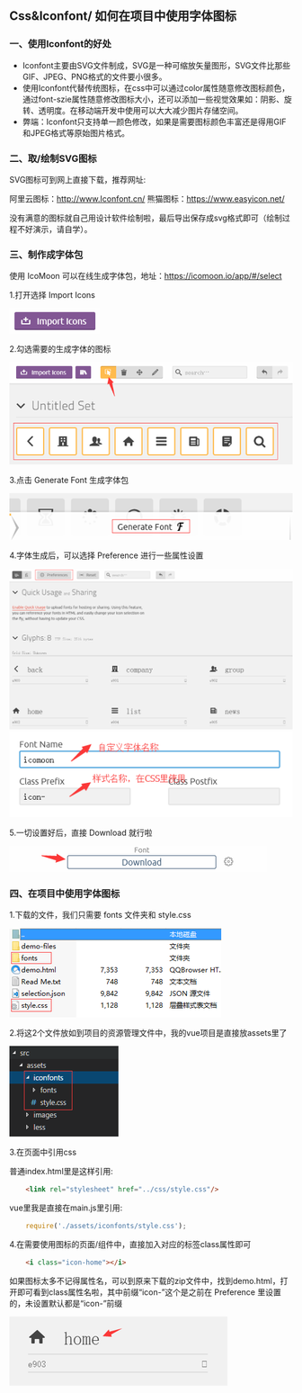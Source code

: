 ## Css&Iconfont/ 如何在项目中使用字体图标

### 一、使用Iconfont的好处

- Iconfont主要由SVG文件制成，SVG是一种可缩放矢量图形，SVG文件比那些GIF、JPEG、PNG格式的文件要小很多。
- 使用Iconfont代替传统图标，在css中可以通过color属性随意修改图标颜色，通过font-szie属性随意修改图标大小，还可以添加一些视觉效果如：阴影、旋转、透明度。在移动端开发中使用可以大大减少图片存储空间。
- 弊端：Iconfont只支持单一颜色修改，如果是需要图标颜色丰富还是得用GIF和JPEG格式等原始图片格式。

### 二、取/绘制SVG图标

SVG图标可到网上直接下载，推荐网址:

阿里云图标：http://www.Iconfont.cn/
熊猫图标：https://www.easyicon.net/

没有满意的图标就自己用设计软件绘制啦，最后导出保存成svg格式即可（绘制过程不好演示，请自学）。

### 三、制作成字体包

使用 IcoMoon 可以在线生成字体包，地址：https://icomoon.io/app/#/select

1.打开选择 Import Icons

![Image text](images/iconfont-1.png)


2.勾选需要的生成字体的图标

![Image text](images/iconfont-2.png)


3.点击 Generate Font 生成字体包

![Image text](images/iconfont-3.png)


4.字体生成后，可以选择 Preference 进行一些属性设置

![Image text](images/iconfont-4.png)
![Image text](images/iconfont-5.png)


5.一切设置好后，直接 Download 就行啦

![Image text](images/iconfont-6.png)

### 四、在项目中使用字体图标

1.下载的文件，我们只需要 fonts 文件夹和 style.css

![Image text](images/iconfont-7.png)


2.将这2个文件放如到项目的资源管理文件中，我的vue项目是直接放assets里了

![Image text](images/iconfont-8.png)


3.在页面中引用css


普通index.html里是这样引用:

```html
    <link rel="stylesheet" href="../css/style.css"/>
```

vue里我是直接在main.js里引用:
```js
    require('./assets/iconfonts/style.css');
```
4.在需要使用图标的页面/组件中，直接加入对应的标签class属性即可

```html
    <i class="icon-home"></i>
```

如果图标太多不记得属性名，可以到原来下载的zip文件中，找到demo.html，打开即可看到class属性名啦，其中前缀“icon-”这个是之前在 Preference 里设置的，未设置默认都是“icon-”前缀

![Image text](images/iconfont-9.png)